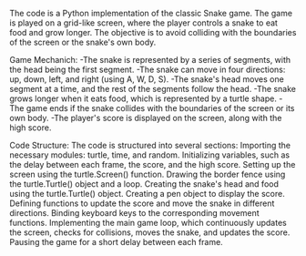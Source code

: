 The code is a Python implementation of the classic Snake game. The game is played on a grid-like screen, where the player controls a snake to eat food and grow longer. The objective is to avoid colliding with the boundaries of the screen or the snake's own body.

Game Mechanich:
-The snake is represented by a series of segments, with the head being the first segment.
-The snake can move in four directions: up, down, left, and right (using A, W, D, S).
-The snake's head moves one segment at a time, and the rest of the segments follow the head.
-The snake grows longer when it eats food, which is represented by a turtle shape.
-The game ends if the snake collides with the boundaries of the screen or its own body.
-The player's score is displayed on the screen, along with the high score.

Code Structure:
The code is structured into several sections:
Importing the necessary modules: turtle, time, and random.
Initializing variables, such as the delay between each frame, the score, and the high score.
Setting up the screen using the turtle.Screen() function.
Drawing the border fence using the turtle.Turtle() object and a loop.
Creating the snake's head and food using the turtle.Turtle() object.
Creating a pen object to display the score.
Defining functions to update the score and move the snake in different directions.
Binding keyboard keys to the corresponding movement functions.
Implementing the main game loop, which continuously updates the screen, checks for collisions, moves the snake, and updates the score.
Pausing the game for a short delay between each frame.

